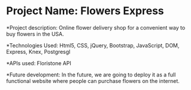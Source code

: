 # Project Name: Flowers Express

####
*Project description: Online flower delivery shop for a convenient way to buy flowers in the USA.

*Technologies Used: Html5, CSS, jQuery, Bootstrap, JavaScript, DOM, Express, Knex, Postgresgl

*APIs used: Floristone API

*Future development: In the future, we are going to deploy it as a full functional website where people can purchase flowers on the internet.
